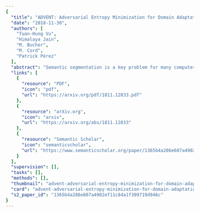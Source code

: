 ```yaml
---
{
  "title": "ADVENT: Adversarial Entropy Minimization for Domain Adaptation in Semantic Segmentation",
  "date": "2018-11-30",
  "authors": [
    "Tuan-Hung Vu",
    "Himalaya Jain",
    "M. Bucher",
    "M. Cord",
    "Patrick Pérez"
  ],
  "abstract": "Semantic segmentation is a key problem for many computer vision tasks. While approaches based on convolutional neural networks constantly break new records on different benchmarks, generalizing well to diverse testing environments remains a major challenge. In numerous real-world applications, there is indeed a large gap between data distributions in train and test domains, which results in severe performance loss at run-time. In this work, we address the task of unsupervised domain adaptation in semantic segmentation with losses based on the entropy of the pixel-wise predictions. To this end, we propose two novel, complementary methods using (i) entropy loss and (ii) adversarial loss respectively. We demonstrate state-of-the-art performance in semantic segmentation on two challenging “synthetic-2-real” set-ups and show that the approach can also be used for detection.",
  "links": [
    {
      "resource": "PDF",
      "icon": "pdf",
      "url": "https://arxiv.org/pdf/1811.12833.pdf"
    },
    {
      "resource": "arXiv.org",
      "icon": "arxiv",
      "url": "https://arxiv.org/abs/1811.12833"
    },
    {
      "resource": "Semantic Scholar",
      "icon": "semanticscholar",
      "url": "https://www.semanticscholar.org/paper/1365b4a286e607a4902ef11c84a1f309719d946c"
    }
  ],
  "supervision": [],
  "tasks": [],
  "methods": [],
  "thumbnail": "advent-adversarial-entropy-minimization-for-domain-adaptation-in-semantic-segmentation-thumb.jpg",
  "card": "advent-adversarial-entropy-minimization-for-domain-adaptation-in-semantic-segmentation-card.jpg",
  "s2_paper_id": "1365b4a286e607a4902ef11c84a1f309719d946c"
}
---
```


